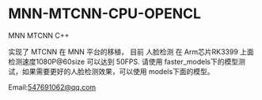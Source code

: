 # MNN-MTCNN-CPU-OPENCL
MNN MTCNN C++


实现了 MTCNN 在 MNN 平台的移植， 目前 人脸检测 在 Arm芯片RK3399 上面 检测速度1080P@60size 可以达到 50FPS.
请使用 faster_models下的模型测试，如果需要更好的人脸检测效果，可以使用 models下面的模型。



Email:547691062@qq.com



